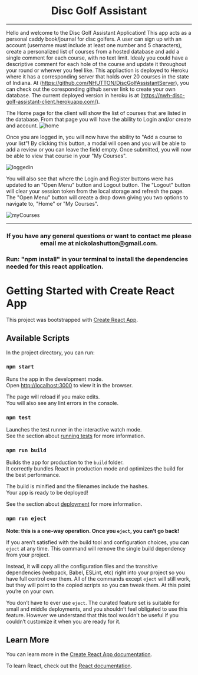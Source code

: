 
<h1 align="center">Disc Golf Assistant</h1>
<hr/>

Hello and welcome to the Disc Golf Assistant Application! This app acts as a personal caddy book/journal for disc golfers. A user can sign up with an account (username must include at least one number and 5 characters), create a personalized list of courses from a hosted database and add a single comment for each course, with no text limit. Idealy you could have a descriptive comment for each hole of the course and update it throughout your round or whenver you feel like. This appliaction is deployed to Heroku where it has a corresponding server that holds over 20 courses in the state of Indiana. At (https://github.com/NHUTTON/DiscGolfAssistantServer), you can check out the coresponding github server link to create your own database. The current deployed version in heroku is at (https://nwh-disc-golf-assistant-client.herokuapp.com/).

The Home page for the client will show the list of courses that are listed in the database. From that page you will have the ability to Login and/or create and account. 
![home](https://user-images.githubusercontent.com/77295693/114647235-bf224680-9caa-11eb-8ab3-705c558388a2.png)



Once you are logged in, you will now have the ability to "Add a course to your list"! By clicking this button, a modal will open and you will be able to add a review or you can leave the field empty. Once submitted, you will now be able to view that course in your "My Courses".

![loggedin](https://user-images.githubusercontent.com/77295693/114647273-cf3a2600-9caa-11eb-8c8c-350f4345e36b.png)


You will also see that where the Login and Register buttons were has updated to an "Open Menu" button and Logout button. The "Logout" button will clear your session token from the local storage and refresh the page. The "Open Menu" button will create a drop down giving you two options to navigate to, "Home" or "My Courses".  

![myCourses](https://user-images.githubusercontent.com/77295693/114647287-d6613400-9caa-11eb-8a44-bd0312a00aad.png)

<hr/>
<h3 align="center">If you have any general questions or want to contact me please email me at nickolashutton@gmail.com.<h3>


Run: "npm install"  in your terminal to install the dependencies needed for this react application.

# Getting Started with Create React App

This project was bootstrapped with [Create React App](https://github.com/facebook/create-react-app).

## Available Scripts

In the project directory, you can run:

### `npm start`

Runs the app in the development mode.\
Open [http://localhost:3000](http://localhost:3000) to view it in the browser.

The page will reload if you make edits.\
You will also see any lint errors in the console.

### `npm test`

Launches the test runner in the interactive watch mode.\
See the section about [running tests](https://facebook.github.io/create-react-app/docs/running-tests) for more information.

### `npm run build`

Builds the app for production to the `build` folder.\
It correctly bundles React in production mode and optimizes the build for the best performance.

The build is minified and the filenames include the hashes.\
Your app is ready to be deployed!

See the section about [deployment](https://facebook.github.io/create-react-app/docs/deployment) for more information.

### `npm run eject`

**Note: this is a one-way operation. Once you `eject`, you can’t go back!**

If you aren’t satisfied with the build tool and configuration choices, you can `eject` at any time. This command will remove the single build dependency from your project.

Instead, it will copy all the configuration files and the transitive dependencies (webpack, Babel, ESLint, etc) right into your project so you have full control over them. All of the commands except `eject` will still work, but they will point to the copied scripts so you can tweak them. At this point you’re on your own.

You don’t have to ever use `eject`. The curated feature set is suitable for small and middle deployments, and you shouldn’t feel obligated to use this feature. However we understand that this tool wouldn’t be useful if you couldn’t customize it when you are ready for it.

## Learn More

You can learn more in the [Create React App documentation](https://facebook.github.io/create-react-app/docs/getting-started).

To learn React, check out the [React documentation](https://reactjs.org/).
